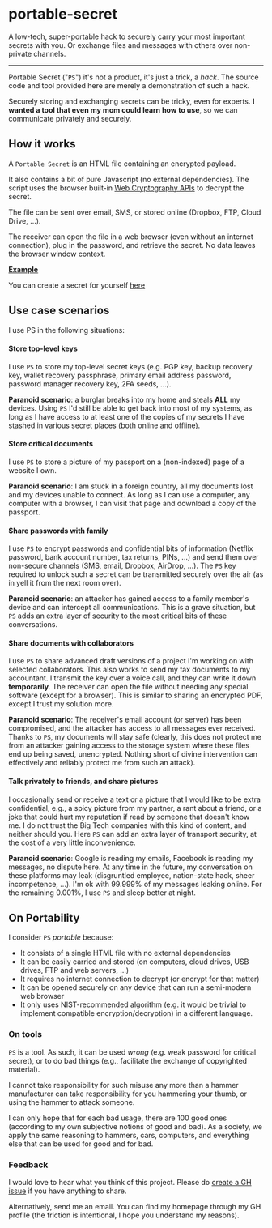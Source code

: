 # portable-secret
A low-tech, super-portable hack to securely carry your most important secrets with you.
Or exchange files and messages with others over non-private channels.

---

Portable Secret ("`PS`") it's not a product, it's just a trick, a *hack*.
The source code and tool provided here are merely a demonstration of such a hack.

Securely storing and exchanging secrets can be tricky, even for experts. **I wanted a tool that even my mom could learn how to use**, so we can communicate privately and securely.

## How it works

A `Portable Secret` is an HTML file containing an encrypted payload.

It also contains a bit of pure Javascript (no external dependencies).
The script uses the browser built-in [Web Cryptography APIs](https://developer.mozilla.org/en-US/docs/Web/API/Web_Crypto_API) to decrypt the secret.

The file can be sent over email, SMS, or stored online (Dropbox, FTP, Cloud Drive, ...).

The receiver can open the file in a web browser (even without an internet connection), plug in the password, and retrieve the secret. No data leaves the browser window context.

**[Example](#)**

You can create a secret for yourself [here](#)

## Use case scenarios

I use PS in the following situations:

#### Store top-level keys

I use `PS` to store my top-level secret keys (e.g. PGP key, backup recovery key, wallet recovery passphrase, primary email address password, password manager recovery key, 2FA seeds, ...).

**Paranoid scenario**: a burglar breaks into my home and steals **ALL** my devices. Using `PS`  I'd still be able to get back into most of my systems, as long as I have access to at least one of the copies of my secrets I have stashed in various secret places (both online and offline).


#### Store critical documents

I use `PS` to store a picture of my passport on a (non-indexed) page of a website I own.

**Paranoid scenario**: I am stuck in a foreign country, all my documents lost and my devices unable to connect.
As long as I can use a computer, any computer with a browser, I can visit that page and download a copy of the passport.

#### Share passwords with family

I use `PS` to encrypt passwords and confidential bits of information (Netflix password, bank account number, tax returns, PINs, ...) and send them over non-secure channels (SMS, email, Dropbox, AirDrop, ...).
The `PS` key required to unlock such a secret can be transmitted securely over the air (as in yell it from the next room over).

**Paranoid scenario**: an attacker has gained access to a family member's device and can intercept all communications. This is a grave situation, but `PS` adds an extra layer of security to the most critical bits of these conversations.

#### Share documents with collaborators

I use `PS` to share advanced draft versions of a project I'm working on with selected collaborators. This also works to send my tax documents to my accountant. I transmit the key over a voice call, and they can write it down **temporarily**.
The receiver can open the file without needing any special software (except for a browser).
This is similar to sharing an encrypted PDF, except I trust my solution more.

**Paranoid scenario**: The receiver's email account (or server) has been compromised, and the attacker has access to all messages ever received. Thanks to `PS`, my documents will stay safe
(clearly, this does not protect me from an attacker gaining access to the storage system where these files end up being saved, unencrypted. Nothing short of divine intervention can effectively and reliably protect me from such an attack).


#### Talk privately to friends, and share pictures

I occasionally send or receive a text or a picture that I would like to be extra confidential, e.g., a spicy picture from my partner, a rant about a friend, or a joke that could hurt my reputation if read by someone that doesn't know me.
I do not trust the Big Tech companies with this kind of content, and neither should you.
Here `PS` can add an extra layer of transport security, at the cost of a very little inconvenience.

**Paranoid scenario**: Google is reading my emails, Facebook is reading my messages, no dispute here. At any time in the future, my conversation on these platforms may leak (disgruntled employee, nation-state hack, sheer incompetence, ...). I'm ok with 99.999% of my messages leaking online. For the remaining 0.001%, I use `PS` and sleep better at night.

## On Portability

I consider `PS` *portable* because:

 * It consists of a single HTML file with no external dependencies
 * It can be easily carried and stored (on computers, cloud drives, USB drives, FTP and web servers, ...)
 * It requires no internet connection to decrypt (or encrypt for that matter)
 * It can be opened securely on any device that can run a semi-modern web browser
 * It only uses NIST-recommended algorithm (e.g. it would be trivial to implement compatible encryption/decryption) in a different language.

### On tools

`PS` is a tool. As such, it can be used *wrong* (e.g. weak password for critical secret), or to do bad things (e.g., facilitate the exchange of copyrighted material).

I cannot take responsibility for such misuse any more than a hammer manufacturer can take responsibility for you hammering your thumb, or using the hammer to attack someone.

I can only hope that for each bad usage, there are 100 good ones (according to my own subjective notions of good and bad).
As a society, we apply the same reasoning to hammers, cars, computers, and everything else that can be used for good and for bad.


### Feedback

I would love to hear what you think of this project.
Please do [create a GH issue](#) if you have anything to share.

Alternatively, send me an email. You can find my homepage through my GH profile (the friction is intentional, I hope you understand my reasons).
